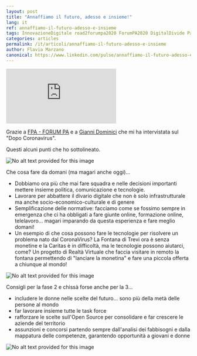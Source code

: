 ```yaml
---
layout: post
title: "Annaffiamo il futuro, adesso e insieme!"
lang: it
ref: annaffiamo-il-futuro-adesso-e-insieme
tags: InnovazioneDigitale road2forumpa2020 ForumPA2020 DigitalDivide PariOpportunità OpenSource Semplificazione formazione comunicazione
categories: articles
permalink: /it/articoli/annaffiamo-il-futuro-adesso-e-insieme
author: Flavia Marzano
canonical: https://www.linkedin.com/pulse/annaffiamo-il-futuro-adesso-e-insieme-flavia-marzano/
---
```


<div class="embed-responsive embed-responsive-16by9">
  <iframe class="embed-responsive-item" src="https://www.youtube.com/embed/_QBc6YuzgMg" frameborder="0" allow="accelerometer; autoplay; encrypted-media; gyroscope; picture-in-picture" allowfullscreen></iframe>
</div>

Grazie a [FPA - FORUM PA](https://www.linkedin.com/company/forum-pa/) e a [Gianni Dominici](https://www.linkedin.com/in/giannidominici/) che mi ha intervistata sul "Dopo Coronavirus".

Questi alcuni punti che ho sottolineato.

![No alt text provided for this image](https://media-exp1.licdn.com/dms/image/C5612AQHK8VbfoFPFQg/article-inline_image-shrink_1000_1488/0?e=1593648000&v=beta&t=7FqG87-ilOyl1UhobJZsHqQSHzRBZy9eX57wzVS3s00)

Che cosa fare da domani (ma magari anche oggi)...

-   Dobbiamo ora più che mai fare squadra e nelle decisioni importanti mettere insieme politica, comunicazione e tecnologie.
-   Lavorare per abbattere il divario digitale che non è solo infrastrutturale ma anche socio-economico-culturale e di genere
-   Semplificazione delle normative: facciamo come se fossimo sempre in emergenza che ci ha obbligati a fare giunte online, formazione online, telelavoro... magari imparando da questa esperienza e fare meglio domani!
-   Un esempio di che cosa possono fare le tecnologie per risolvere un problema nato dal CoronaVirus? La Fontana di Trevi ora è senza monetine e la Caritas è in difficoltà, ma le tecnologie possono aiutarci, come? Un progetto di Realtà Virtuale che faccia visitare in remoto la fontana permettendo di "lanciare la monetina" e fare una piccola offerta a chiunque al mondo!

![No alt text provided for this image](https://media-exp1.licdn.com/dms/image/C5612AQETVyrnoVnkNg/article-inline_image-shrink_1000_1488/0?e=1593648000&v=beta&t=huZJH7BQIXV2RYqfo2YLD9PpR_BlNbdeZIPskFOlTGo)

Consigli per la fase 2 e chissà forse anche per la 3...

-   includere le donne nelle scelte del futuro... sono più della metà delle persone al mondo
-   far lavorare insieme tutte le task force
-   rafforzare le scelte sull'Open Source per consolidare e far crescere le aziende del territorio
-   assunzioni e concorsi partendo sempre dall'analisi dei fabbisogni e dalla mappatura delle competenze, garantendo opportunità a giovani e donne

![No alt text provided for this image](https://media-exp1.licdn.com/dms/image/C5612AQENCmPdwO6lmA/article-inline_image-shrink_1000_1488/0?e=1593648000&v=beta&t=W9AFN2s-Q9fwjSgYhhcvYp_JJIAAriOpXK8QsoNT5_4)
